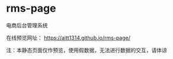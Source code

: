# rms-page
电商后台管理系统


在线预览网址：
https://aitt1314.github.io/rms-page/

注：本静态页面仅作预览，使用假数据，无法进行数据的交互，请体谅
